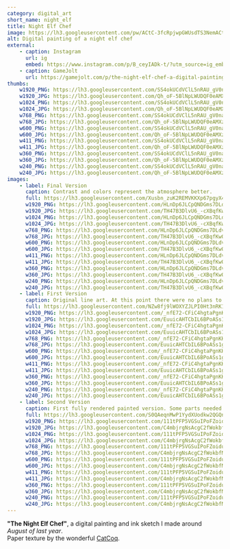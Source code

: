 ```yaml
---
category: digital_art
short_name: night_elf
title: Night Elf Chef
image: https://lh3.googleusercontent.com/pw/ACtC-3fcRpjwpGWUsdTS3NemACto9ucvSkWUVViTb8XT0Ya00ulTxPSNe8li6p6TTsGArCFjezX37RQz_0ibBEpUXr7wjIZtc-yXwffjnrHYr2ILZbgK-cJrzrUPyB008UfgEbJv0jRSRqLvkgcqDs62MyU8=w1200-h630-no?authuser=0
alt: Digital painting of a night elf chef
external:
    - caption: Instagram
      url: ig
      embed: https://www.instagram.com/p/B_ceyIADk-t/?utm_source=ig_embed&amp;utm_campaign=loading
    - caption: GameJolt
      url: https://gamejolt.com/p/the-night-elf-chef-a-digital-painting-and-ink-sketch-i-made-dsbyvvv2
thumbs:
    w1920_PNG: https://lh3.googleusercontent.com/SS4okUCdVClL5nRAU_gV0naaEFX5PqyNTxISxcgevLq4u1MSki36bug5bfPtb_2bp1yKgyfiPtSa3IMImCjEEHIkgG3iDWqUIQ_tYTY-jE6q6dtgK6XdXzhR3B1ynH8mhUdDrvEqJA=w355
    w1920_JPG: https://lh3.googleusercontent.com/Qh_oF-5BlNpLWUDQF0eAMXzKJ26TrzHkE-JqTRI1mPXTEhsyXTGBB3obGCCJwP9ejbVv0HrUGlD4QYX4LjMGjz6WjKmB-yUMzUTvsbi42B9TjRjCfAcEff6OZSC4K_w96hz21YXKqA=w355
    w1024_PNG: https://lh3.googleusercontent.com/SS4okUCdVClL5nRAU_gV0naaEFX5PqyNTxISxcgevLq4u1MSki36bug5bfPtb_2bp1yKgyfiPtSa3IMImCjEEHIkgG3iDWqUIQ_tYTY-jE6q6dtgK6XdXzhR3B1ynH8mhUdDrvEqJA=w284
    w1024_JPG: https://lh3.googleusercontent.com/Qh_oF-5BlNpLWUDQF0eAMXzKJ26TrzHkE-JqTRI1mPXTEhsyXTGBB3obGCCJwP9ejbVv0HrUGlD4QYX4LjMGjz6WjKmB-yUMzUTvsbi42B9TjRjCfAcEff6OZSC4K_w96hz21YXKqA=w284
    w768_PNG: https://lh3.googleusercontent.com/SS4okUCdVClL5nRAU_gV0naaEFX5PqyNTxISxcgevLq4u1MSki36bug5bfPtb_2bp1yKgyfiPtSa3IMImCjEEHIkgG3iDWqUIQ_tYTY-jE6q6dtgK6XdXzhR3B1ynH8mhUdDrvEqJA=w213
    w768_JPG: https://lh3.googleusercontent.com/Qh_oF-5BlNpLWUDQF0eAMXzKJ26TrzHkE-JqTRI1mPXTEhsyXTGBB3obGCCJwP9ejbVv0HrUGlD4QYX4LjMGjz6WjKmB-yUMzUTvsbi42B9TjRjCfAcEff6OZSC4K_w96hz21YXKqA=w213
    w600_PNG: https://lh3.googleusercontent.com/SS4okUCdVClL5nRAU_gV0naaEFX5PqyNTxISxcgevLq4u1MSki36bug5bfPtb_2bp1yKgyfiPtSa3IMImCjEEHIkgG3iDWqUIQ_tYTY-jE6q6dtgK6XdXzhR3B1ynH8mhUdDrvEqJA=w166
    w600_JPG: https://lh3.googleusercontent.com/Qh_oF-5BlNpLWUDQF0eAMXzKJ26TrzHkE-JqTRI1mPXTEhsyXTGBB3obGCCJwP9ejbVv0HrUGlD4QYX4LjMGjz6WjKmB-yUMzUTvsbi42B9TjRjCfAcEff6OZSC4K_w96hz21YXKqA=w166
    w411_PNG: https://lh3.googleusercontent.com/SS4okUCdVClL5nRAU_gV0naaEFX5PqyNTxISxcgevLq4u1MSki36bug5bfPtb_2bp1yKgyfiPtSa3IMImCjEEHIkgG3iDWqUIQ_tYTY-jE6q6dtgK6XdXzhR3B1ynH8mhUdDrvEqJA=w114
    w411_JPG: https://lh3.googleusercontent.com/Qh_oF-5BlNpLWUDQF0eAMXzKJ26TrzHkE-JqTRI1mPXTEhsyXTGBB3obGCCJwP9ejbVv0HrUGlD4QYX4LjMGjz6WjKmB-yUMzUTvsbi42B9TjRjCfAcEff6OZSC4K_w96hz21YXKqA=w114
    w360_PNG: https://lh3.googleusercontent.com/SS4okUCdVClL5nRAU_gV0naaEFX5PqyNTxISxcgevLq4u1MSki36bug5bfPtb_2bp1yKgyfiPtSa3IMImCjEEHIkgG3iDWqUIQ_tYTY-jE6q6dtgK6XdXzhR3B1ynH8mhUdDrvEqJA=w100
    w360_JPG: https://lh3.googleusercontent.com/Qh_oF-5BlNpLWUDQF0eAMXzKJ26TrzHkE-JqTRI1mPXTEhsyXTGBB3obGCCJwP9ejbVv0HrUGlD4QYX4LjMGjz6WjKmB-yUMzUTvsbi42B9TjRjCfAcEff6OZSC4K_w96hz21YXKqA=w100
    w240_PNG: https://lh3.googleusercontent.com/SS4okUCdVClL5nRAU_gV0naaEFX5PqyNTxISxcgevLq4u1MSki36bug5bfPtb_2bp1yKgyfiPtSa3IMImCjEEHIkgG3iDWqUIQ_tYTY-jE6q6dtgK6XdXzhR3B1ynH8mhUdDrvEqJA=w66
    w240_JPG: https://lh3.googleusercontent.com/Qh_oF-5BlNpLWUDQF0eAMXzKJ26TrzHkE-JqTRI1mPXTEhsyXTGBB3obGCCJwP9ejbVv0HrUGlD4QYX4LjMGjz6WjKmB-yUMzUTvsbi42B9TjRjCfAcEff6OZSC4K_w96hz21YXKqA=w66
images:
    - label: Final Version
      caption: Contrast and colors represent the atmosphere better.
      full: https://lh3.googleusercontent.com/Xusbn_zuK2REMVKKXp67pgyX4VQ93usHerT77FdGtcN06GevPI9oncKHbo254iO5iA5INqeHiHQiQqrfnjQUrVGe187GFLKHylIbtnZqOr1esoRFPziHuf3YmySqE9d9GHmQ8hX5aA=w1080-h1080
      w1920_PNG: https://lh3.googleusercontent.com/HLnDp6JLCpQNDGms7DLdvXZf9Z7R91Hr1vlEjFPL_hlZcuKuI8WDOVjdHAIIJWxdvOiXf7JMBIhbEF1OK9LJB-kjv1KXSA6KpMvtA1tyb6ZHPLuA1JUwzKZzOmCVHPwBr8WuoMEFLQ=w850
      w1920_JPG: https://lh3.googleusercontent.com/TH47B3DlvU6_-cXBqfKwO2Vx9mEwnxDVeuwICRLomORyHpm-6TX-S5feNsPnE3ilrbgoEp5Pq6vbbCIcOsbPNq11akgFrYBxKI7vpsj7RO31V0oLmVtlRC5lYhVlOefK1fNvZ_xYCQ=w850
      w1024_PNG: https://lh3.googleusercontent.com/HLnDp6JLCpQNDGms7DLdvXZf9Z7R91Hr1vlEjFPL_hlZcuKuI8WDOVjdHAIIJWxdvOiXf7JMBIhbEF1OK9LJB-kjv1KXSA6KpMvtA1tyb6ZHPLuA1JUwzKZzOmCVHPwBr8WuoMEFLQ=w711
      w1024_JPG: https://lh3.googleusercontent.com/TH47B3DlvU6_-cXBqfKwO2Vx9mEwnxDVeuwICRLomORyHpm-6TX-S5feNsPnE3ilrbgoEp5Pq6vbbCIcOsbPNq11akgFrYBxKI7vpsj7RO31V0oLmVtlRC5lYhVlOefK1fNvZ_xYCQ=w711
      w768_PNG: https://lh3.googleusercontent.com/HLnDp6JLCpQNDGms7DLdvXZf9Z7R91Hr1vlEjFPL_hlZcuKuI8WDOVjdHAIIJWxdvOiXf7JMBIhbEF1OK9LJB-kjv1KXSA6KpMvtA1tyb6ZHPLuA1JUwzKZzOmCVHPwBr8WuoMEFLQ=w533
      w768_JPG: https://lh3.googleusercontent.com/TH47B3DlvU6_-cXBqfKwO2Vx9mEwnxDVeuwICRLomORyHpm-6TX-S5feNsPnE3ilrbgoEp5Pq6vbbCIcOsbPNq11akgFrYBxKI7vpsj7RO31V0oLmVtlRC5lYhVlOefK1fNvZ_xYCQ=w533
      w600_PNG: https://lh3.googleusercontent.com/HLnDp6JLCpQNDGms7DLdvXZf9Z7R91Hr1vlEjFPL_hlZcuKuI8WDOVjdHAIIJWxdvOiXf7JMBIhbEF1OK9LJB-kjv1KXSA6KpMvtA1tyb6ZHPLuA1JUwzKZzOmCVHPwBr8WuoMEFLQ=w416
      w600_JPG: https://lh3.googleusercontent.com/TH47B3DlvU6_-cXBqfKwO2Vx9mEwnxDVeuwICRLomORyHpm-6TX-S5feNsPnE3ilrbgoEp5Pq6vbbCIcOsbPNq11akgFrYBxKI7vpsj7RO31V0oLmVtlRC5lYhVlOefK1fNvZ_xYCQ=w416
      w411_PNG: https://lh3.googleusercontent.com/HLnDp6JLCpQNDGms7DLdvXZf9Z7R91Hr1vlEjFPL_hlZcuKuI8WDOVjdHAIIJWxdvOiXf7JMBIhbEF1OK9LJB-kjv1KXSA6KpMvtA1tyb6ZHPLuA1JUwzKZzOmCVHPwBr8WuoMEFLQ=w285
      w411_JPG: https://lh3.googleusercontent.com/TH47B3DlvU6_-cXBqfKwO2Vx9mEwnxDVeuwICRLomORyHpm-6TX-S5feNsPnE3ilrbgoEp5Pq6vbbCIcOsbPNq11akgFrYBxKI7vpsj7RO31V0oLmVtlRC5lYhVlOefK1fNvZ_xYCQ=w285
      w360_PNG: https://lh3.googleusercontent.com/HLnDp6JLCpQNDGms7DLdvXZf9Z7R91Hr1vlEjFPL_hlZcuKuI8WDOVjdHAIIJWxdvOiXf7JMBIhbEF1OK9LJB-kjv1KXSA6KpMvtA1tyb6ZHPLuA1JUwzKZzOmCVHPwBr8WuoMEFLQ=w250
      w360_JPG: https://lh3.googleusercontent.com/TH47B3DlvU6_-cXBqfKwO2Vx9mEwnxDVeuwICRLomORyHpm-6TX-S5feNsPnE3ilrbgoEp5Pq6vbbCIcOsbPNq11akgFrYBxKI7vpsj7RO31V0oLmVtlRC5lYhVlOefK1fNvZ_xYCQ=w250
      w240_PNG: https://lh3.googleusercontent.com/HLnDp6JLCpQNDGms7DLdvXZf9Z7R91Hr1vlEjFPL_hlZcuKuI8WDOVjdHAIIJWxdvOiXf7JMBIhbEF1OK9LJB-kjv1KXSA6KpMvtA1tyb6ZHPLuA1JUwzKZzOmCVHPwBr8WuoMEFLQ=w166
      w240_JPG: https://lh3.googleusercontent.com/TH47B3DlvU6_-cXBqfKwO2Vx9mEwnxDVeuwICRLomORyHpm-6TX-S5feNsPnE3ilrbgoEp5Pq6vbbCIcOsbPNq11akgFrYBxKI7vpsj7RO31V0oLmVtlRC5lYhVlOefK1fNvZ_xYCQ=w166
    - label: First Version
      caption: Original line art. At this point there were no plans to paint it.
      full: https://lh3.googleusercontent.com/NZw8fj9lWOXYZJLPI0Ht3nRK13nJYXlghVtBdjZooQXs2huIxpc2kJ6eUg_Sle4yNTpDc-Co8PhP0tLSfgtFOKNNScuwwKmVdYxvPa5E5mkQVIfmx5OEKgLfjJPMJV2gEHyIXicW_A=w1080-h1080
      w1920_PNG: https://lh3.googleusercontent.com/_nfE72-CFiC4hgtaPgnKHV5VAgfTctQQ4iSwfEi9PH-DAU_Ik-CWCT01r2lcHX5v-1iFgHT8ZwLkyy8Ouj9ulqILWGubw-8Ms1PquCT3J-Iw7RhgV8aebhcSdERThZWkP1zsByjWNw=w850
      w1920_JPG: https://lh3.googleusercontent.com/EuuicAHTCbIL6BPoASs1gT8bF84nB0JY8pAw5zVthEjThwmEYX7fqcdXoBeq8oyTPaqQTxHG3icdX0bv8PhiphOhhlB_zCwUi2Ykladm0uySexK5MFHupb-FQhuHygciGVvRwNhWhg=w850
      w1024_PNG: https://lh3.googleusercontent.com/_nfE72-CFiC4hgtaPgnKHV5VAgfTctQQ4iSwfEi9PH-DAU_Ik-CWCT01r2lcHX5v-1iFgHT8ZwLkyy8Ouj9ulqILWGubw-8Ms1PquCT3J-Iw7RhgV8aebhcSdERThZWkP1zsByjWNw=w711
      w1024_JPG: https://lh3.googleusercontent.com/EuuicAHTCbIL6BPoASs1gT8bF84nB0JY8pAw5zVthEjThwmEYX7fqcdXoBeq8oyTPaqQTxHG3icdX0bv8PhiphOhhlB_zCwUi2Ykladm0uySexK5MFHupb-FQhuHygciGVvRwNhWhg=w711
      w768_PNG: https://lh3.googleusercontent.com/_nfE72-CFiC4hgtaPgnKHV5VAgfTctQQ4iSwfEi9PH-DAU_Ik-CWCT01r2lcHX5v-1iFgHT8ZwLkyy8Ouj9ulqILWGubw-8Ms1PquCT3J-Iw7RhgV8aebhcSdERThZWkP1zsByjWNw=w533
      w768_JPG: https://lh3.googleusercontent.com/EuuicAHTCbIL6BPoASs1gT8bF84nB0JY8pAw5zVthEjThwmEYX7fqcdXoBeq8oyTPaqQTxHG3icdX0bv8PhiphOhhlB_zCwUi2Ykladm0uySexK5MFHupb-FQhuHygciGVvRwNhWhg=w533
      w600_PNG: https://lh3.googleusercontent.com/_nfE72-CFiC4hgtaPgnKHV5VAgfTctQQ4iSwfEi9PH-DAU_Ik-CWCT01r2lcHX5v-1iFgHT8ZwLkyy8Ouj9ulqILWGubw-8Ms1PquCT3J-Iw7RhgV8aebhcSdERThZWkP1zsByjWNw=w416
      w600_JPG: https://lh3.googleusercontent.com/EuuicAHTCbIL6BPoASs1gT8bF84nB0JY8pAw5zVthEjThwmEYX7fqcdXoBeq8oyTPaqQTxHG3icdX0bv8PhiphOhhlB_zCwUi2Ykladm0uySexK5MFHupb-FQhuHygciGVvRwNhWhg=w416
      w411_PNG: https://lh3.googleusercontent.com/_nfE72-CFiC4hgtaPgnKHV5VAgfTctQQ4iSwfEi9PH-DAU_Ik-CWCT01r2lcHX5v-1iFgHT8ZwLkyy8Ouj9ulqILWGubw-8Ms1PquCT3J-Iw7RhgV8aebhcSdERThZWkP1zsByjWNw=w285
      w411_JPG: https://lh3.googleusercontent.com/EuuicAHTCbIL6BPoASs1gT8bF84nB0JY8pAw5zVthEjThwmEYX7fqcdXoBeq8oyTPaqQTxHG3icdX0bv8PhiphOhhlB_zCwUi2Ykladm0uySexK5MFHupb-FQhuHygciGVvRwNhWhg=w285
      w360_PNG: https://lh3.googleusercontent.com/_nfE72-CFiC4hgtaPgnKHV5VAgfTctQQ4iSwfEi9PH-DAU_Ik-CWCT01r2lcHX5v-1iFgHT8ZwLkyy8Ouj9ulqILWGubw-8Ms1PquCT3J-Iw7RhgV8aebhcSdERThZWkP1zsByjWNw=w250
      w360_JPG: https://lh3.googleusercontent.com/EuuicAHTCbIL6BPoASs1gT8bF84nB0JY8pAw5zVthEjThwmEYX7fqcdXoBeq8oyTPaqQTxHG3icdX0bv8PhiphOhhlB_zCwUi2Ykladm0uySexK5MFHupb-FQhuHygciGVvRwNhWhg=w250
      w240_PNG: https://lh3.googleusercontent.com/_nfE72-CFiC4hgtaPgnKHV5VAgfTctQQ4iSwfEi9PH-DAU_Ik-CWCT01r2lcHX5v-1iFgHT8ZwLkyy8Ouj9ulqILWGubw-8Ms1PquCT3J-Iw7RhgV8aebhcSdERThZWkP1zsByjWNw=w166
      w240_JPG: https://lh3.googleusercontent.com/EuuicAHTCbIL6BPoASs1gT8bF84nB0JY8pAw5zVthEjThwmEYX7fqcdXoBeq8oyTPaqQTxHG3icdX0bv8PhiphOhhlB_zCwUi2Ykladm0uySexK5MFHupb-FQhuHygciGVvRwNhWhg=w166
    - label: Second Version
      caption: First fully rendered painted version. Some parts needed to be fixed and the tone and colors tuned.
      full: https://lh3.googleusercontent.com/S0QAeqnMwP1YydXUodkw2QGQnNoHah6GnvbknccbdB9SC79OaEhLfduIbMRgTH5bUufnHTJcaCWDhyxG_InI4Kdh1TrUSJqKmBWlJbISNcObG6sj2-422_JHh799SKeYkbEufsqJVA=w1080-h1080
      w1920_PNG: https://lh3.googleusercontent.com/111tPFP5VGSuIPoFZoidu-C-oLERzdU_z05y_l9RTf9OzBpxpZxdeTLhQQOMLiP-mT6RI4KPl7bGgpuKGsphTpTqDows0Jt9IRsJRGxv11iC7FN5uboOleyA9b-DWobStaQNGYqZPg=w850
      w1920_JPG: https://lh3.googleusercontent.com/C4mbjrgNsAcgC2fWokbfMpdDOLJmDbAD9G5tbiysD_VC09HqG3CO8MODQWX39VIbvA14Y-VakQbzco8xXxcbfhknxgGF2OhEZcRxl-uaPoTvBoqzVUD6CYsP5ZPW8zFqT52APtE4qg=w850
      w1024_PNG: https://lh3.googleusercontent.com/111tPFP5VGSuIPoFZoidu-C-oLERzdU_z05y_l9RTf9OzBpxpZxdeTLhQQOMLiP-mT6RI4KPl7bGgpuKGsphTpTqDows0Jt9IRsJRGxv11iC7FN5uboOleyA9b-DWobStaQNGYqZPg=w711
      w1024_JPG: https://lh3.googleusercontent.com/C4mbjrgNsAcgC2fWokbfMpdDOLJmDbAD9G5tbiysD_VC09HqG3CO8MODQWX39VIbvA14Y-VakQbzco8xXxcbfhknxgGF2OhEZcRxl-uaPoTvBoqzVUD6CYsP5ZPW8zFqT52APtE4qg=w711
      w768_PNG: https://lh3.googleusercontent.com/111tPFP5VGSuIPoFZoidu-C-oLERzdU_z05y_l9RTf9OzBpxpZxdeTLhQQOMLiP-mT6RI4KPl7bGgpuKGsphTpTqDows0Jt9IRsJRGxv11iC7FN5uboOleyA9b-DWobStaQNGYqZPg=w533
      w768_JPG: https://lh3.googleusercontent.com/C4mbjrgNsAcgC2fWokbfMpdDOLJmDbAD9G5tbiysD_VC09HqG3CO8MODQWX39VIbvA14Y-VakQbzco8xXxcbfhknxgGF2OhEZcRxl-uaPoTvBoqzVUD6CYsP5ZPW8zFqT52APtE4qg=w533
      w600_PNG: https://lh3.googleusercontent.com/111tPFP5VGSuIPoFZoidu-C-oLERzdU_z05y_l9RTf9OzBpxpZxdeTLhQQOMLiP-mT6RI4KPl7bGgpuKGsphTpTqDows0Jt9IRsJRGxv11iC7FN5uboOleyA9b-DWobStaQNGYqZPg=w416
      w600_JPG: https://lh3.googleusercontent.com/C4mbjrgNsAcgC2fWokbfMpdDOLJmDbAD9G5tbiysD_VC09HqG3CO8MODQWX39VIbvA14Y-VakQbzco8xXxcbfhknxgGF2OhEZcRxl-uaPoTvBoqzVUD6CYsP5ZPW8zFqT52APtE4qg=w416
      w411_PNG: https://lh3.googleusercontent.com/111tPFP5VGSuIPoFZoidu-C-oLERzdU_z05y_l9RTf9OzBpxpZxdeTLhQQOMLiP-mT6RI4KPl7bGgpuKGsphTpTqDows0Jt9IRsJRGxv11iC7FN5uboOleyA9b-DWobStaQNGYqZPg=w285
      w411_JPG: https://lh3.googleusercontent.com/C4mbjrgNsAcgC2fWokbfMpdDOLJmDbAD9G5tbiysD_VC09HqG3CO8MODQWX39VIbvA14Y-VakQbzco8xXxcbfhknxgGF2OhEZcRxl-uaPoTvBoqzVUD6CYsP5ZPW8zFqT52APtE4qg=w285
      w360_PNG: https://lh3.googleusercontent.com/111tPFP5VGSuIPoFZoidu-C-oLERzdU_z05y_l9RTf9OzBpxpZxdeTLhQQOMLiP-mT6RI4KPl7bGgpuKGsphTpTqDows0Jt9IRsJRGxv11iC7FN5uboOleyA9b-DWobStaQNGYqZPg=w250
      w360_JPG: https://lh3.googleusercontent.com/C4mbjrgNsAcgC2fWokbfMpdDOLJmDbAD9G5tbiysD_VC09HqG3CO8MODQWX39VIbvA14Y-VakQbzco8xXxcbfhknxgGF2OhEZcRxl-uaPoTvBoqzVUD6CYsP5ZPW8zFqT52APtE4qg=w250
      w240_PNG: https://lh3.googleusercontent.com/111tPFP5VGSuIPoFZoidu-C-oLERzdU_z05y_l9RTf9OzBpxpZxdeTLhQQOMLiP-mT6RI4KPl7bGgpuKGsphTpTqDows0Jt9IRsJRGxv11iC7FN5uboOleyA9b-DWobStaQNGYqZPg=w166
      w240_JPG: https://lh3.googleusercontent.com/C4mbjrgNsAcgC2fWokbfMpdDOLJmDbAD9G5tbiysD_VC09HqG3CO8MODQWX39VIbvA14Y-VakQbzco8xXxcbfhknxgGF2OhEZcRxl-uaPoTvBoqzVUD6CYsP5ZPW8zFqT52APtE4qg=w166
---
```


**"The Night Elf Chef"**, a digital painting and ink sketch I made around *August of last year*.  
Paper texture by the wonderful [CatCoq](https://www.instagram.com/catcoq/).

